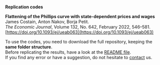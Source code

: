 
<br>**Replication codes**

**Flattening of the Phillips curve with state-dependent prices and wages**<br>
James Costain, Anton Nakov, Borja Petit.<br>
*The Economic Journal*, Volume 132, No. 642, February 2022, 546–581.<br>
[https://doi.org/10.1093/ej/ueab063](https://doi.org/10.1093/ej/ueab063)

To use the codes, you need to download the full repository, keeping the **same folder structure**.<br>
Before replicating the results, have a look at the [README file](https://github.com/borjapetit/costainnakovpetit2021/blob/main/README.pdf).<br>
If you find any error or have a suggestion, do not hesitate to [contact](mailto:bpetit@cunef.edu) us.







 <br>
